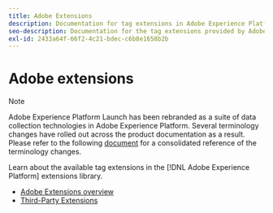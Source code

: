 ```yaml
---
title: Adobe Extensions
description: Documentation for tag extensions in Adobe Experience Platform.
seo-description: Documentation for the tag extensions provided by Adobe solutions.
exl-id: 2433a64f-66f2-4c21-bdec-c6b8e1658b2b
---
```

# Adobe extensions

>[!NOTE]
>
>Adobe Experience Platform Launch has been rebranded as a suite of data collection technologies in Adobe Experience Platform. Several terminology changes have rolled out across the product documentation as a result. Please refer to the following [document](../term-updates.md) for a consolidated reference of the terminology changes.

Learn about the available tag extensions in the [!DNL Adobe Experience Platform] extensions library.

* [Adobe Extensions overview](./web/overview.md)
* [Third-Party Extensions](./3rd-party-extensions.md)
